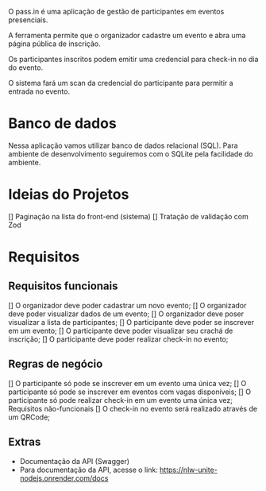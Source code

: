 O pass.in é uma aplicação de gestão de participantes em eventos presenciais.

A ferramenta permite que o organizador cadastre um evento e abra uma página pública de inscrição.

Os participantes inscritos podem emitir uma credencial para check-in no dia do evento.

O sistema fará um scan da credencial do participante para permitir a entrada no evento.

# Banco de dados
Nessa aplicação vamos utilizar banco de dados relacional (SQL). Para ambiente de desenvolvimento seguiremos com o SQLite pela facilidade do ambiente.

# Ideias do Projetos

[] Paginação na lista do front-end (sistema)
[] Tratação de validação com Zod

# Requisitos

## Requisitos funcionais

[] O organizador deve poder cadastrar um novo evento;
[] O organizador deve poder visualizar dados de um evento;
[] O organizador deve poser visualizar a lista de participantes;
[] O participante deve poder se inscrever em um evento;
[] O participante deve poder visualizar seu crachá de inscrição;
[] O participante deve poder realizar check-in no evento;

## Regras de negócio

[] O participante só pode se inscrever em um evento uma única vez;
[] O participante só pode se inscrever em eventos com vagas disponíveis;
[] O participante só pode realizar check-in em um evento uma única vez;
Requisitos não-funcionais
[] O check-in no evento será realizado através de um QRCode;

## Extras

- Documentação da API (Swagger)
- Para documentação da API, acesse o link: https://nlw-unite-nodejs.onrender.com/docs